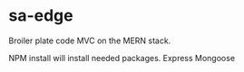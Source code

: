 # sa-edge

Broiler plate code MVC on the MERN stack.

NPM install will install needed packages.
Express
Mongoose
